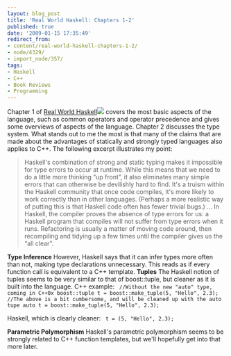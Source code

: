 ```yaml
---
layout: blog_post
title: 'Real World Haskell: Chapters 1-2'
published: true
date: '2009-01-15 17:35:49'
redirect_from:
- content/real-world-haskell-chapters-1-2/
- node/4329/
- import_node/357/
tags:
- Haskell
- C++
- Book Reviews
- Programming
---
```


Chapter 1 of [Real World Haskell](http://www.amazon.com/gp/product/0596514980?ie=UTF8&tag=empcra-20&linkCode=as2&camp=1789&creative=390957&creativeASIN=0596514980)![](http://www.assoc-amazon.com/e/ir?t=empcra-20&l=as2&o=1&a=0596514980) covers the most basic aspects of the language, such as common operators and operator precedence and gives some overviews of aspects of the language. Chapter 2 discusses the type system. What stands out to me the most is that many of the claims that are made about the advantages of statically and strongly typed languages also applies to C++. The following excerpt illustrates my point:

> Haskell's combination of strong and static typing makes it impossible for type errors to occur at runtime. While this means that we need to do a little more thinking “up front”, it also eliminates many simple errors that can otherwise be devilishly hard to find. It's a truism within the Haskell community that once code compiles, it's more likely to work correctly than in other languages. (Perhaps a more realistic way of putting this is that Haskell code often has fewer trivial bugs.) ... In Haskell, the compiler proves the absence of type errors for us: a Haskell program that compiles will not suffer from type errors when it runs. Refactoring is usually a matter of moving code around, then recompiling and tidying up a few times until the compiler gives us the “all clear”.

**Type Inference** However, Haskell says that it can infer types more often than not, making type declarations unnecessary. This reads as if every function call is equivalent to a C++ template. **Tuples** The Haskell notion of tuples seems to be very similar to that of boost::tuple, but cleaner as it is built into the language. C++ example: ` //Without the new "auto" type, coming in C++0x boost::tuple t = boost::make_tuple(5, "Hello", 2.3);  //The above is a bit cumbersome, and will be cleaned up with the auto tupe auto t = boost::make_tuple(5, "Hello", 2.3);`

Haskell, which is clearly cleaner: ` t = (5, "Hello", 2.3);`

**Parametric Polymorphism** Haskell's parametric polymorphism seems to be strongly related to C++ function templates, but we'll hopefully get into that more later.
